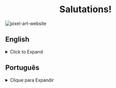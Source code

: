 <h1 align="center">Salutations!</h1>

<img align="center" src="https://i.imgur.com/Vk26CHZ.gif" alt="pixel-art-website" ></img>

## English
<details>
  
<summary>Click to Expand</summary>

### About
<p>Allowing the user to color a simple 5x5 gird of pixels, this web page was made in order to practice JavaScript functionalities relating to the DOM, web storage and event handling.</p>

### Techs & Tools
<img src="https://img.shields.io/badge/HTML-%20-orange" alt="html-shield" />
<img src="https://img.shields.io/badge/CSS-%20-blue" alt="css-shield" />
<img src="https://img.shields.io/badge/JavaScript-%20-yellow" alt="javascript-shield" />

### Installation & Execution
<p>If you wish to run this web page on your machine, follow these steps:</p>

<ol>

<li>Make a new directory</li>
```
mkdir sampaio-projects
```
<li>Enter it and clone the repo:</li>
```
cd sampaio-projects
git clone git@github.com:RafaelSampaioMoura/PixelArtWebsite.git
```
<li>Then either execute the index file through your preferred web browser:</li>
```
browsername index.html
```
<li>Or open VS Code and click on "Go Live" at the bottom of the page:</li>
<img src="https://i.imgur.com/js58OzZ.png" alt="vscode-go-live" />

</ol>
  
</details>

## Português
  
  <details>
  
<summary>Clique para Expandir</summary>

### About
<p>Página da web que permite ao usuário colorir um grid 5x5 de pixels, criado com o intuito de praticar funcionalidades da linguagem JavaScript relacionadas ao DOM, eventos e armazenamento web.</p>

### Techs & Ferramentas
<img src="https://img.shields.io/badge/HTML-%20-orange" alt="html-shield" />
<img src="https://img.shields.io/badge/CSS-%20-blue" alt="css-shield" />
<img src="https://img.shields.io/badge/JavaScript-%20-yellow" alt="javascript-shield" />

### Instalação & Uso
<p>Se você deseja rodar essa página na sua máquina, siga os seguintes passos:</p>

<ol>

<li>Crie um novo diretório</li>
```
mkdir sampaio-projects
```
<li>Entre na pasta e clone o repositório:</li>
```
cd sampaio-projects
git clone git@github.com:RafaelSampaioMoura/PixelArtWebsite.git
```

<li>Daí você pode executar o arquivo index a partir da linha de comando usando o seu navegador de preferência:</li>
```
browsername index.html
```
<li>Ou você pode utilizar a funcionalidade "Go Live" do VS Code:</li>
<img src="https://i.imgur.com/js58OzZ.png" alt="vscode-go-live" />

</ol>
  
</details>
